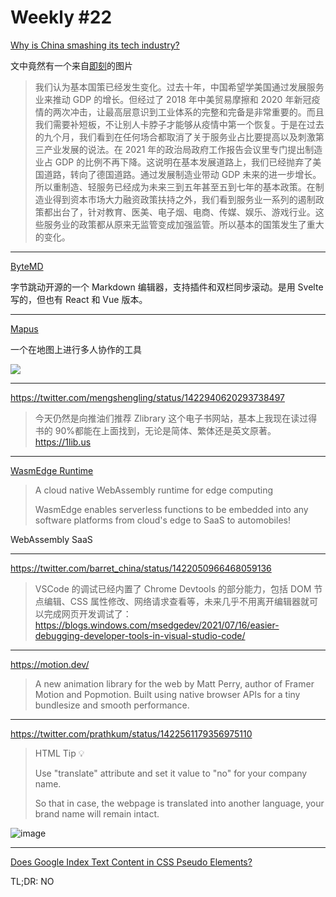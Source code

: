# Weekly #22

[Why is China smashing its tech industry?](https://noahpinion.substack.com/p/why-is-china-smashing-its-tech-industry)

文中竟然有一个来自[即刻](https://web.okjike.com/originalPost/60fea4de0c4e9c0011b3fc20)的图片

> 我们认为基本国策已经发生变化。过去十年，中国希望学美国通过发展服务业来推动 GDP 的增长。但经过了 2018 年中美贸易摩擦和 2020 年新冠疫情的两次冲击，让最高层意识到工业体系的完整和完备是非常重要的。而且我们需要补短板，不让别人卡脖子才能够从疫情中第一个恢复。于是在过去的九个月，我们看到在任何场合都取消了关于服务业占比要提高以及刺激第三产业发展的说法。在 2021 年的政治局政府工作报告会议里专门提出制造业占 GDP 的比例不再下降。这说明在基本发展道路上，我们已经抛弃了美国道路，转向了德国道路。通过发展制造业带动 GDP 未来的进一步增长。所以重制造、轻服务已经成为未来三到五年甚至五到七年的基本政策。在制造业得到资本市场大力融资政策扶持之外，我们看到服务业一系列的遏制政策都出台了，针对教育、医美、电子烟、电商、传媒、娱乐、游戏行业。这些服务业的政策都从原来无监管变成加强监管。所以基本的国策发生了重大的变化。

---

[ByteMD](https://github.com/bytedance/bytemd)

字节跳动开源的一个 Markdown 编辑器，支持插件和双栏同步滚动。是用 Svelte 写的，但也有 React 和 Vue 版本。

---

[Mapus](https://github.com/alyssaxuu/mapus)

一个在地图上进行多人协作的工具

![](https://github.com/alyssaxuu/mapus/raw/master/preview.gif)

---

https://twitter.com/mengshengling/status/1422940620293738497

> 今天仍然是向推油们推荐 Zlibrary 这个电子书网站，基本上我现在读过得书的 90%都能在上面找到，无论是简体、繁体还是英文原著。
> https://1lib.us

---

[WasmEdge Runtime](https://wasmedge.org/)

> A cloud native WebAssembly runtime for edge computing
>
> WasmEdge enables serverless functions to be embedded into any software platforms from cloud's edge to SaaS to automobiles!

WebAssembly SaaS

---

https://twitter.com/barret_china/status/1422050966468059136

> VSCode 的调试已经内置了 Chrome Devtools 的部分能力，包括 DOM 节点编辑、CSS 属性修改、网络请求查看等，未来几乎不用离开编辑器就可以完成网页开发调试了：https://blogs.windows.com/msedgedev/2021/07/16/easier-debugging-developer-tools-in-visual-studio-code/

---

https://motion.dev/

> A new animation library for the web by Matt Perry, author of Framer Motion and Popmotion. Built using native browser APIs for a tiny bundlesize and smooth performance.

---

https://twitter.com/prathkum/status/1422561179356975110

> HTML Tip 💡
>
> Use "translate" attribute and set it value to "no" for your company name.
>
> So that in case, the webpage is translated into another language, your brand name will remain intact.

![image](https://user-images.githubusercontent.com/8287771/128627284-d162c908-8b00-440d-a81d-1e7d298e36ae.png)

---

[Does Google Index Text Content in CSS Pseudo Elements?](https://www.searchcandy.uk/seo/technical-seo/css-pseudo-elements/)

TL;DR: NO
